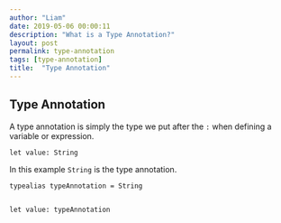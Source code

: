 ```yaml
---
author: "Liam"
date: 2019-05-06 00:00:11
description: "What is a Type Annotation?"
layout: post
permalink: type-annotation
tags: [type-annotation]
title:  "Type Annotation"
---
```


## Type Annotation

A type annotation is simply the type we put after the `:` when defining a variable or expression.

```
let value: String
```

In this example `String` is the type annotation.

```
typealias typeAnnotation = String


let value: typeAnnotation
```
